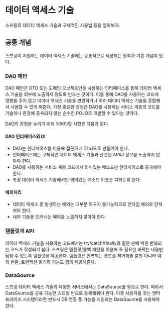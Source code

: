 # 데이터 액세스 기술
스프링의 데이터 액세스 기술과 구체적인 사용법 등을 알아보자.

## 공통 개념
스프링이 지원하는 데이터 액세스 기술에는 공통적으로 적용되는 원칙과 기본 개념이 있다.

### DAO 패턴
DAO 패턴은 DTO 또는 도메인 오브젝트만을 사용하는 인터페이스를 통해 데이터 액세스 기술을 외부에 노출하지 않도록 만드는 것이다. 이를 통해 DAO를 사용하는 코드에 영향을 주지 않고 데이터 액세스 기술을 변경하거나 여러 데이터 액세스 기술을 혼합해서 사용할 수 있게 해준다.
가장 중요한 장점은 DAO를 사용하는 서비스 계층의 코드를 기술이나 환경에 종속되지 않는 순수한 POJO로 개발할 수 있다는 것이다.

DAO의 장점을 누리기 위해 지켜야할 사항은 다음과 같다.
#### DAO 인터페이스와 DI
- DAO는 인터페이스를 이용해 접근하고 DI 되도록 만들어야 한다.
- 인터페이스에는 구체적인 데이터 액세스 기술과 관련된 API나 정보를 노출하지 않아야 한다.
- DAO를 사용하는 서비스 계층 코드에서 의미있는 메소드만 인터페이스로 공개해야 한다.
- 특정 데이터 액세스 기술에서만 의미있는 메소드 이름은 피하도록 한다.

#### 예외처리
- 데이터 액세스 중 발생하는 예외는 대부분 복구가 불가능하므로 런타임 예외로 던져져야 한다.
- 내부 기술을 드러내는 예외를 노출하지 않아야 한다.

### 템플릿과 API
데이터 액세스 기술을 사용하는 코드에서는 try/catch/finally와 같은 판에 박힌 반복되는 코드가 작성되기 쉽다.
스프링은 템플릿/콜백 패턴을 이용해 꼭 필요한 바뀌는 내용만 담을 수 있도록 템플릿을 제공한다.
템플릿은 반복되는 코드를 제거해줄 뿐만 아니라 예외 변환, 트랜잭션 동기화 기능도 함께 제공해준다.

### DataSource
스프링 데이터 액세스 기술의 다양한 서비스에서는 DataSource를 필요로 한다. 따라서 DataSource를 공유 가능한 스프링 빈으로 등록해줘야 한다. 다중 사용자를 갖는 엔터프라이즈 시스템이라면 반드시 DB 연결 풀 기능을 지원하는 DataSource를 사용해야 한다.